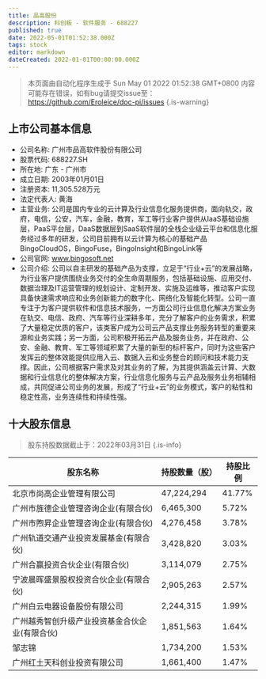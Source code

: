 ```yaml
---
title: 品高股份
description: 科创板 - 软件服务 - 688227
published: true
date: 2022-05-01T01:52:38.000Z
tags: stock
editor: markdown
dateCreated: 2022-01-01T00:00:00.000Z
---
```


> 本页面由自动化程序生成于 Sun May 01 2022 01:52:38 GMT+0800
> 内容可能存在错误，如有bug请提交issue至：https://github.com/Eroleice/doc-pi/issues
{.is-warning}

## 上市公司基本信息
- 公司名称: 广州市品高软件股份有限公司
- 股票代码: 688227.SH
- 所在地: 广东 - 广州市
- 成立日期: 2003年01月01日
- 注册资本: 11,305.528万元
- 法定代表人: 黄海
- 主营业务: 公司是国内专业的云计算及行业信息化服务提供商，面向轨交，政府，电信，公安，汽车，金融，教育，军工等行业客户提供从IaaS基础设施层，PaaS平台层，DaaS数据层到SaaS软件层的全栈企业级云平台和信息化服务经过多年的研发，公司目前拥有以云计算为核心的基础产品BingoCloudOS，BingoFuse，BingoInsight和BingoLink等
- 公司官网: www.bingosoft.net
- 公司介绍: 公司以自主研发的基础产品为支撑，立足于“行业+云”的发展战略，为行业客户提供围绕业务交付的全生命周期服务，包括基础设施、应用交付、数据治理及IT运营管理的规划设计、定制开发、实施及运维等，推动客户实现具备快速需求响应和业务创新能力的数字化、网络化及智能化转型。公司一直专注于为客户提供软件和信息技术服务，一方面公司行业信息化解决方案业务在轨交、电信、政府、汽车等行业深耕多年，充分了解客户的业务需求，积累了大量稳定优质的客户，该类客户成为公司云产品支撑业务服务转型的重要来源和业务实践；另一方面，公司积极开拓云产品及服务业务，并在政府、公安、金融、教育、军工等领域积累了大量的新型的标杆客户，同时为这些客户发挥云的整体效能提供应用入云、数据入云和业务整合的顾问和技术能力支撑。因此，公司根据客户需求及对其业务的了解，为其提供涵盖云计算、大数据和行业信息化的整体解决方案，行业信息化服务与云产品及服务业务相辅相成，共同促进公司业务的发展，形成了“行业+云”的业务模式，客户的粘性和稳定性高，业务连续性和持续性强。


## 十大股东信息
> 股东持股数据截止于：2022年03月31日
{.is-info}

| 股东名称 | 持股数量（股） | 持股比例 |
| --- | --- | --- |
| 北京市尚高企业管理有限公司 | 47,224,294 | 41.77% |
| 广州市旌德企业管理咨询企业(有限合伙) | 6,465,300 | 5.72% |
| 广州市煦昇企业管理咨询企业(有限合伙) | 4,276,458 | 3.78% |
| 广州轨道交通产业投资发展基金(有限合伙) | 3,428,820 | 3.03% |
| 广州合赢投资合伙企业(有限合伙) | 3,114,079 | 2.75% |
| 宁波晨晖盛景股权投资合伙企业(有限合伙) | 2,905,263 | 2.57% |
| 广州白云电器设备股份有限公司 | 2,244,315 | 1.99% |
| 广州越秀智创升级产业投资基金合伙企业(有限合伙) | 1,851,563 | 1.64% |
| 邹志锦 | 1,734,200 | 1.53% |
| 广州红土天科创业投资有限公司 | 1,661,400 | 1.47% |




